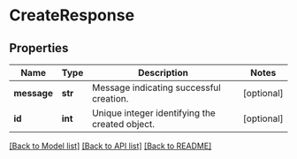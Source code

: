 # CreateResponse

## Properties
Name | Type | Description | Notes
------------ | ------------- | ------------- | -------------
**message** | **str** | Message indicating successful creation. | [optional] 
**id** | **int** | Unique integer identifying the created object. | [optional] 

[[Back to Model list]](../README.md#documentation-for-models) [[Back to API list]](../README.md#documentation-for-api-endpoints) [[Back to README]](../README.md)

